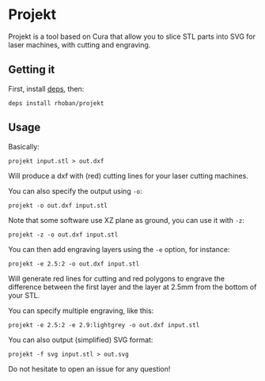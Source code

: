 # Projekt

Projekt is a tool based on Cura that allow you to slice STL parts into SVG for
laser machines, with cutting and engraving.

## Getting it

First, install [deps](https://github.com/Rhoban/deps#installation), then:

	deps install rhoban/projekt

## Usage

Basically:

    projekt input.stl > out.dxf

Will produce a dxf with (red) cutting lines for your laser cutting machines.

You can also specify the output using `-o`:

    projekt -o out.dxf input.stl

Note that some software use XZ plane as ground, you can use it with `-z`:
    
    projekt -z -o out.dxf input.stl

You can then add engraving layers using the `-e` option, for instance:

    projekt -e 2.5:2 -o out.dxf input.stl

Will generate red lines for cutting and red polygons to engrave the difference
between the first layer and the layer at 2.5mm from the bottom of your STL.

You can specify multiple engraving, like this:

    projekt -e 2.5:2 -e 2.9:lightgrey -o out.dxf input.stl
	
You can also output (simplified) SVG format:

	projekt -f svg input.stl > out.svg

Do not hesitate to open an issue for any question!
